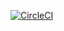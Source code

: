 [![CircleCI](https://circleci.com/gh/dmithorzh/pet-clinic/tree/master.svg?style=svg)](https://circleci.com/gh/dmithorzh/pet-clinic/tree/master)